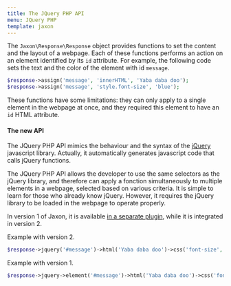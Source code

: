 ```yaml
---
title: The JQuery PHP API
menu: JQuery PHP
template: jaxon
---
```


The `Jaxon\Response\Response` object provides functions to set the content and the layout of a webpage.
Each of these functions performs an action on an element identified by its `id` attribute.
For example, the following code sets the text and the color of the element with id `message`.

```php
$response->assign('message', 'innerHTML', 'Yaba daba doo');
$response->assign('message', 'style.font-size', 'blue');
```

These functions have some limitations: they can only apply to a single element in the webpage at once, and they required this element to have an `id` HTML attribute.

#### The new API

The JQuery PHP API mimics the behaviour and the syntax of the [jQuery](https://www.jquery.com) javascript library.
Actually, it automatically generates javascript code that calls jQuery functions.

The JQuery PHP API allows the developer to use the same selectors as the jQuery library, and therefore can apply a fonction simultaneously to multiple elements in a webpage, selected based on various criteria.
It is simple to learn for those who already know jQuery. However, it requires the jQuery library to be loaded in the webpage to operate properly.

In version 1 of Jaxon, it is available [in a separate plugin](https://github.com/jaxon-php/jaxon-jquery), while it is integrated in version 2.

Example with version 2.

```php
$response->jquery('#message')->html('Yaba daba doo')->css('font-size', 'blue');
```

Example with version 1.

```php
$response->jquery->element('#message')->html('Yaba daba doo')->css('font-size', 'blue');
```
